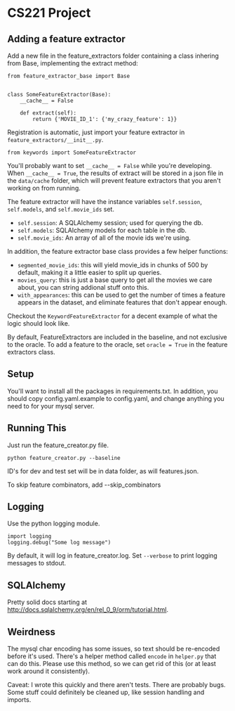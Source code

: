 CS221 Project
=============

Adding a feature extractor
--------------------------

Add a new file in the feature_extractors folder containing a class inhering
from Base, implementing the extract method:


    from feature_extractor_base import Base


    class SomeFeatureExtractor(Base):
        __cache__ = False

        def extract(self):
            return {'MOVIE_ID_1': {'my_crazy_feature': 1}}


Registration is automatic, just import your feature extractor in
`feature_extractors/__init__.py`.

    from keywords import SomeFeatureExtractor

You'll probably want to set `__cache__ = False` while you're developing.  When
`__cache__ = True`, the results of extract will be stored in a json file in
the `data/cache` folder, which will prevent feature extractors that you
aren't working on from running.

The feature extractor will have the instance variables `self.session`,
`self.models`, and `self.movie_ids` set.

- `self.session`: A SQLAlchemy session; used for querying the db.
- `self.models`: SQLAlchemy models for each table in the db.
- `self.movie_ids`: An array of all of the movie ids we're using.

In addition, the feature extractor base class provides a few helper
functions:

- `segmented_movie_ids`: this will yield movie_ids in chunks of 500 by default,
  making it a little easier to split up queries.
- `movies_query`: this is just a base query to get all the movies we care about,
  you can string addional stuff onto this.
- `with_appearances`: this can be used to get the number of times a feature
  appears in the dataset, and eliminate features that don't appear enough.

Checkout the `KeywordFeatureExtractor` for a decent example of what the logic
should look like.

By default, FeatureExtractors are included in the baseline, and not exclusive
to the oracle.  To add a feature to the oracle, set `oracle = True` in the
feature extractors class.

Setup
-----

You'll want to install all the packages in requirements.txt.  In addition,
you should copy config.yaml.example to config.yaml, and change anything
you need to for your mysql server.


Running This
------------

Just run the feature_creator.py file.

    python feature_creator.py --baseline

ID's for dev and test set will be in data folder, as will features.json.

To skip feature combinators, add --skip_combinators


Logging
-------

Use the python logging module.

    import logging
    logging.debug("Some log message")

By default, it will log in feature_creator.log.  Set `--verbose` to print
logging messages to stdout.


SQLAlchemy
----------

Pretty solid docs starting at http://docs.sqlalchemy.org/en/rel_0_9/orm/tutorial.html.


Weirdness
---------

The mysql char encoding has some issues, so text should be re-encoded before
it's used.  There's a helper method called `encode` in `helper.py` that can
do this.  Please use this method, so we can get rid of this
(or at least work around it consistently).

Caveat: I wrote this quickly and there aren't tests.  There are probably bugs.
Some stuff could definitely be cleaned up, like session handling and imports.
